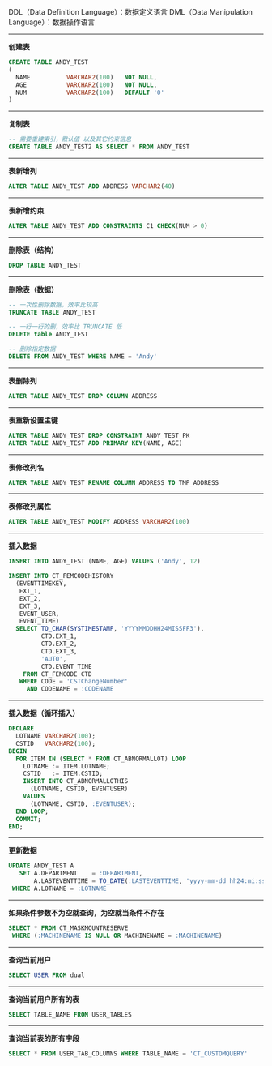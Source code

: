 DDL（Data Definition Language）：数据定义语言
DML（Data Manipulation Language）：数据操作语言

---

**创建表**

``` sql
CREATE TABLE ANDY_TEST
(
  NAME          VARCHAR2(100)   NOT NULL,
  AGE           VARCHAR2(100)   NOT NULL,
  NUM           VARCHAR2(100)   DEFAULT '0'         
)
```

------------


**复制表**

``` sql
-- 需要重建索引，默认值 以及其它约束信息
CREATE TABLE ANDY_TEST2 AS SELECT * FROM ANDY_TEST
```

------------


**表新增列**

```sql
ALTER TABLE ANDY_TEST ADD ADDRESS VARCHAR2(40)
```

------------


**表新增约束**

```sql
ALTER TABLE ANDY_TEST ADD CONSTRAINTS C1 CHECK(NUM > 0)
```

------------


**删除表（结构）**

```sql
DROP TABLE ANDY_TEST
```

------------


**删除表（数据）**

```sql
-- 一次性删除数据，效率比较高
TRUNCATE TABLE ANDY_TEST

-- 一行一行的删，效率比 TRUNCATE 低
DELETE table ANDY_TEST

-- 删除指定数据
DELETE FROM ANDY_TEST WHERE NAME = 'Andy'
```

------------


**表删除列**

```sql
ALTER TABLE ANDY_TEST DROP COLUMN ADDRESS
```

------------


**表重新设置主键**

```sql
ALTER TABLE ANDY_TEST DROP CONSTRAINT ANDY_TEST_PK 
ALTER TABLE ANDY_TEST ADD PRIMARY KEY(NAME, AGE)
```

------------


**表修改列名**

```sql
ALTER TABLE ANDY_TEST RENAME COLUMN ADDRESS TO TMP_ADDRESS
```

------------


**表修改列属性**

```sql
ALTER TABLE ANDY_TEST MODIFY ADDRESS VARCHAR2(100)
```

------------


**插入数据**

```sql
INSERT INTO ANDY_TEST (NAME, AGE) VALUES ('Andy', 12)
```
```sql
INSERT INTO CT_FEMCODEHISTORY
  (EVENTTIMEKEY,
   EXT_1,
   EXT_2,
   EXT_3,
   EVENT_USER,
   EVENT_TIME)
  SELECT TO_CHAR(SYSTIMESTAMP, 'YYYYMMDDHH24MISSFF3'),
         CTD.EXT_1,
         CTD.EXT_2,
         CTD.EXT_3,
         'AUTO',
         CTD.EVENT_TIME
    FROM CT_FEMCODE CTD
   WHERE CODE = 'CSTChangeNumber'
     AND CODENAME = :CODENAME
```

------------


**插入数据（循环插入）**

```sql
DECLARE
  LOTNAME VARCHAR2(100);
  CSTID   VARCHAR2(100);
BEGIN
  FOR ITEM IN (SELECT * FROM CT_ABNORMALLOT) LOOP
    LOTNAME := ITEM.LOTNAME;
    CSTID   := ITEM.CSTID;
    INSERT INTO CT_ABNORMALLOTHIS
      (LOTNAME, CSTID, EVENTUSER)
    VALUES
      (LOTNAME, CSTID, :EVENTUSER);
  END LOOP;
  COMMIT;
END;
```

------------


**更新数据**

```sql
UPDATE ANDY_TEST A
   SET A.DEPARTMENT    = :DEPARTMENT,
       A.LASTEVENTTIME = TO_DATE(:LASTEVENTTIME, 'yyyy-mm-dd hh24:mi:ss')
 WHERE A.LOTNAME = :LOTNAME
```

------------


**如果条件参数不为空就查询，为空就当条件不存在**

```sql
SELECT * FROM CT_MASKMOUNTRESERVE
 WHERE (:MACHINENAME IS NULL OR MACHINENAME = :MACHINENAME)
```

------------


**查询当前用户**

```sql
SELECT USER FROM dual
```

------------


**查询当前用户所有的表**

```sql
SELECT TABLE_NAME FROM USER_TABLES
```

------------


**查询当前表的所有字段**

```sql
SELECT * FROM USER_TAB_COLUMNS WHERE TABLE_NAME = 'CT_CUSTOMQUERY'
```